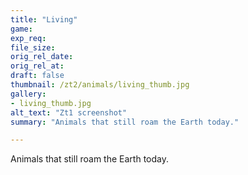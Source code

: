 ```yaml
---
title: "Living"
game:
exp_req: 
file_size: 
orig_rel_date:
orig_rel_at:
draft: false
thumbnail: /zt2/animals/living_thumb.jpg
gallery:
- living_thumb.jpg
alt_text: "Zt1 screenshot"
summary: "Animals that still roam the Earth today."

---
```


Animals that still roam the Earth today.